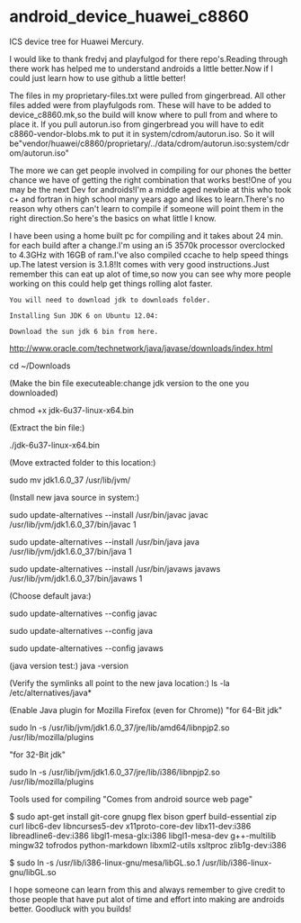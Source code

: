 android_device_huawei_c8860
===========================

ICS device tree for Huawei Mercury.

I would like to thank fredvj and playfulgod for there repo's.Reading through there work has helped me to understand androids a little better.Now if I could just learn how to use github a little better!

The files in my proprietary-files.txt were pulled from gingerbread.
All other files added were from playfulgods rom.
These will have to be added to device_c8860.mk,so the build will know where to pull from and where to place it.
If you pull autorun.iso from gingerbread you will have to edit c8860-vendor-blobs.mk to put it in system/cdrom/autorun.iso. So it will be"vendor/huawei/c8860/proprietary/../data/cdrom/autorun.iso:system/cdrom/autorun.iso"

The more we can get people involved in compiling for our phones the better chance we have of getting the right combination that works best!One of you may be the next Dev for androids!I'm a middle aged newbie at this who took c+ and fortran in high school many years ago and likes to learn.There's no reason why others can't learn to compile if someone will point them in the right direction.So here's the basics on what little I know.

I have been using a home built pc for compiling and it takes about 24 min. for each build after a change.I'm using an i5 3570k processor overclocked to 4.3GHz with 16GB of ram.I've also compiled ccache to help speed things up.The latest version is 3.1.8!It comes with very good instructions.Just remember this can eat up alot of time,so now you can see why more people working on this could help get things rolling alot faster. 

    You will need to download jdk to downloads folder.

    Installing Sun JDK 6 on Ubuntu 12.04:

    Download the sun jdk 6 bin from here.
http://www.oracle.com/technetwork/java/javase/downloads/index.html

   cd ~/Downloads

(Make the bin file executeable:change jdk version to the one you downloaded)

   chmod +x jdk-6u37-linux-x64.bin

(Extract the bin file:)

   ./jdk-6u37-linux-x64.bin

(Move extracted folder to this location:)

   sudo mv jdk1.6.0_37 /usr/lib/jvm/

(Install new java source in system:)

   sudo update-alternatives --install /usr/bin/javac javac /usr/lib/jvm/jdk1.6.0_37/bin/javac 1

   sudo update-alternatives --install /usr/bin/java java /usr/lib/jvm/jdk1.6.0_37/bin/java 1

   sudo update-alternatives --install /usr/bin/javaws javaws /usr/lib/jvm/jdk1.6.0_37/bin/javaws 1

(Choose default java:)

   sudo update-alternatives --config javac

   sudo update-alternatives --config java

   sudo update-alternatives --config javaws

(java version test:)
   java -version

(Verify the symlinks all point to the new java location:)
   ls -la /etc/alternatives/java*

(Enable Java plugin for Mozilla Firefox (even for Chrome))
"for 64-Bit jdk"

   sudo ln -s /usr/lib/jvm/jdk1.6.0_37/jre/lib/amd64/libnpjp2.so /usr/lib/mozilla/plugins

"for 32-Bit jdk"

   sudo ln -s /usr/lib/jvm/jdk1.6.0_37/jre/lib/i386/libnpjp2.so /usr/lib/mozilla/plugins

Tools used for compiling "Comes from android source web page"

$ sudo apt-get install git-core gnupg flex bison gperf build-essential zip   curl libc6-dev libncurses5-dev x11proto-core-dev libx11-dev:i386
libreadline6-dev:i386 libgl1-mesa-glx:i386 libgl1-mesa-dev g++-multilib  mingw32 tofrodos python-markdown libxml2-utils xsltproc zlib1g-dev:i386
  

$ sudo ln -s /usr/lib/i386-linux-gnu/mesa/libGL.so.1 /usr/lib/i386-linux-gnu/libGL.so
  
I hope someone can learn from this and always remember to give credit to those people that have put alot of time and effort into making are androids better.
Goodluck with you builds!
